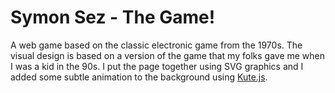 # Symon Sez - The Game!
A web game based on the classic electronic game from the 1970s.  The visual design is based on a version of the game that my folks gave me when I was a kid in the 90s.  I put the page together using SVG graphics and I added some subtle animation to the background using [Kute.js](https://thednp.github.io/kute.js/).
